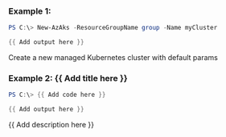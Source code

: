 ### Example 1:
```powershell
PS C:\> New-AzAks -ResourceGroupName group -Name myCluster

{{ Add output here }}
```

Create a new managed Kubernetes cluster with default params

### Example 2: {{ Add title here }}
```powershell
PS C:\> {{ Add code here }}

{{ Add output here }}
```

{{ Add description here }}

